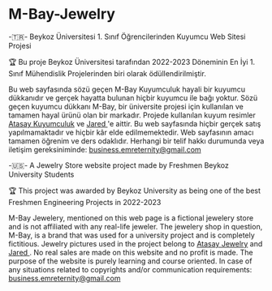 # M-Bay-Jewelry

-🇹🇷-
Beykoz Üniversitesi 1. Sınıf Öğrencilerinden Kuyumcu Web Sitesi Projesi

🏆 Bu proje Beykoz Üniversitesi tarafından 2022-2023 Döneminin En İyi 1. Sınıf Mühendislik Projelerinden biri olarak ödüllendirilmiştir.

Bu web sayfasında sözü geçen M-Bay Kuyumculuk hayali bir kuyumcu dükkanıdır ve gerçek hayatta bulunan hiçbir kuyumcu ile bağı yoktur. Sözü geçen kuyumcu dükkanı M-Bay, bir üniversite projesi için kullanılan ve tamamen hayal ürünü olan bir markadır. Projede kullanılan kuyum resimler [Atasay Kuyumculuk](https://www.atasay.com/) ve [Jared ](https://www.jared.com/)'e aittir. 
Bu web sayfasında hiçbir gerçek satış yapılmamaktadır ve hiçbir kâr elde edilmemektedir. Web sayfasının amacı tamamen öğrenim ve ders odaklıdır.
Herhangi bir telif hakkı durumunda veya iletişim gereksiniminde: business.emreternity@gmail.com

-🇺🇸-
A Jewelry Store website project made by Freshmen Beykoz University Students

🏆 This project was awarded by Beykoz University as being one of the best Freshmen Engineering Projects in 2022-2023

M-Bay Jewelery, mentioned on this web page is a fictional jewelery store and is not affiliated with any real-life jeweler. The jewelery shop in question, M-Bay, is a brand that was used for a university project and is completely fictitious. Jewelry pictures used in the project belong to [Atasay Jewelry](https://www.atasay.com/) and [Jared ](https://www.jared.com/).
No real sales are made on this website and no profit is made. The purpose of the website is purely learning and course oriented.
In case of any situations related to copyrights and/or communication requirements: business.emreternity@gmail.com

